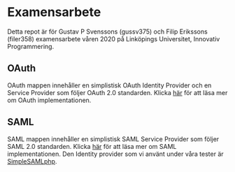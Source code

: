 # Examensarbete
Detta repot är för Gustav P Svenssons (gussv375) och Filip Erikssons (filer358) examensarbete våren 2020 på Linköpings Universitet, Innovativ Programmering.


## OAuth
OAuth mappen innehåller en simplistisk OAuth Identity Provider och en Service Provider som följer OAuth 2.0 standarden. Klicka [här](https://github.com/GustavPS/Examensarbete/tree/master/OAuth#oauth) för att läsa mer om OAuth implementationen.

## SAML
SAML mappen innehåller en simplistisk SAML Service Provider som följer SAML 2.0 standarden. Klicka [här](https://github.com/GustavPS/Examensarbete/tree/master/SAML) för att läsa mer om SAML implementationen. Den Identity provider som vi använt under våra tester är [SimpleSAMLphp](https://simplesamlphp.org/).
